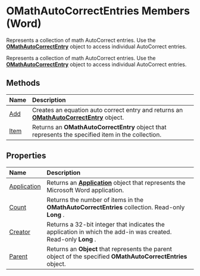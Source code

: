 
# OMathAutoCorrectEntries Members (Word)
Represents a collection of math AutoCorrect entries. Use the  **[OMathAutoCorrectEntry](477e0077-ba5c-ca81-1aaf-20b941bd2a15.md)** object to access individual AutoCorrect entries.

Represents a collection of math AutoCorrect entries. Use the  **[OMathAutoCorrectEntry](477e0077-ba5c-ca81-1aaf-20b941bd2a15.md)** object to access individual AutoCorrect entries.


## Methods



|**Name**|**Description**|
|:-----|:-----|
|[Add](0ef66b97-9da4-652d-306d-34e22945713c.md)|Creates an equation auto correct entry and returns an  **[OMathAutoCorrectEntry](477e0077-ba5c-ca81-1aaf-20b941bd2a15.md)** object.|
|[Item](775e876d-8bce-b882-9a58-c7f16f722848.md)|Returns an  **OMathAutoCorrectEntry** object that represents the specified item in the collection.|

## Properties



|**Name**|**Description**|
|:-----|:-----|
|[Application](52474eef-615e-ca32-22b2-0c946c43da04.md)|Returns an  **[Application](d1cf6f8f-4e88-bf01-93b4-90a83f79cb44.md)** object that represents the Microsoft Word application.|
|[Count](46d6c46e-a53e-f680-451b-4428efb7e0e8.md)|Returns the number of items in the  **OMathAutoCorrectEntries** collection. Read-only **Long** .|
|[Creator](dbc31dea-9a82-e1fd-714a-1df7f1107ec1.md)|Returns a 32-bit integer that indicates the application in which the add-in was created. Read-only  **Long** .|
|[Parent](c006b876-383f-c0ce-e2ad-cf6d23bda35b.md)|Returns an  **Object** that represents the parent object of the specified **OMathAutoCorrectEntries** object.|
